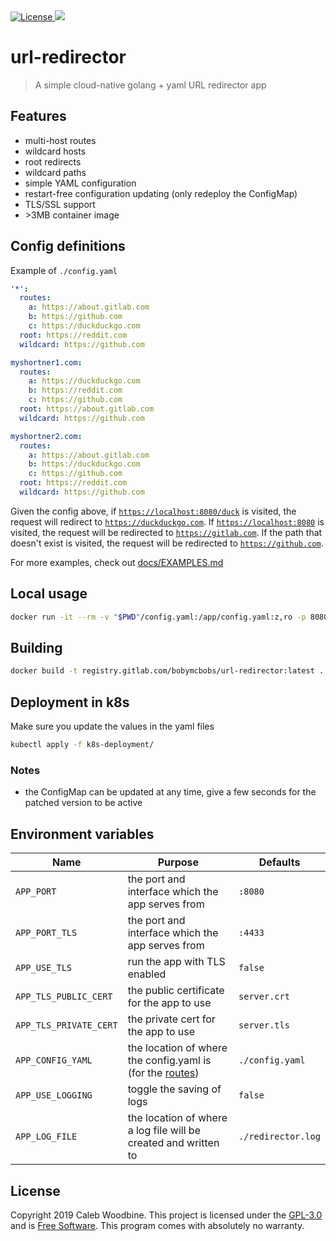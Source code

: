 <a href="http://www.gnu.org/licenses/gpl-3.0.html">
    <img src="https://img.shields.io/badge/License-GPL%20v3-blue.svg" alt="License" />
</a>
<a href="https://gitlab.com/flattrack/flattrack.io/releases">
    <img src="https://img.shields.io/badge/version-1.3.0-brightgreen.svg" />
</a>

# url-redirector

> A simple cloud-native golang + yaml URL redirector app

## Features
- multi-host routes
- wildcard hosts
- root redirects
- wildcard paths
- simple YAML configuration
- restart-free configuration updating (only redeploy the ConfigMap)
- TLS/SSL support
- \>3MB container image

## Config definitions

Example of `./config.yaml`
```yaml
'*':
  routes:
    a: https://about.gitlab.com
    b: https://github.com
    c: https://duckduckgo.com
  root: https://reddit.com
  wildcard: https://github.com

myshortner1.com:
  routes:
    a: https://duckduckgo.com
    b: https://reddit.com
    c: https://github.com
  root: https://about.gitlab.com
  wildcard: https://github.com

myshortner2.com:
  routes:
    a: https://about.gitlab.com
    b: https://duckduckgo.com
    c: https://github.com
  root: https://reddit.com
  wildcard: https://github.com
```

Given the config above, if [`https://localhost:8080/duck`](https://localhost:8080/duck) is visited, the request will redirect to [`https://duckduckgo.com`](https://duckduckgo.com). If [`https://localhost:8080`](https://localhost:8080) is visited, the request will be redirected to [`https://gitlab.com`](https://gitlab.com). If the path that doesn't exist is visited, the request will be redirected to [`https://github.com`](https://github.com).  

For more examples, check out [docs/EXAMPLES.md](docs/EXAMPLES.md)

## Local usage
```bash
docker run -it --rm -v "$PWD"/config.yaml:/app/config.yaml:z,ro -p 8080:8080 registry.gitlab.com/bobymcbobs/url-redirector:latest
```

## Building
```bash
docker build -t registry.gitlab.com/bobymcbobs/url-redirector:latest .
```

## Deployment in k8s
Make sure you update the values in the yaml files
```bash
kubectl apply -f k8s-deployment/
```

### Notes
- the ConfigMap can be updated at any time, give a few seconds for the patched version to be active

## Environment variables

| Name | Purpose | Defaults |
| - | - | - |
| `APP_PORT` | the port and interface which the app serves from | `:8080` |
| `APP_PORT_TLS` | the port and interface which the app serves from | `:4433` |
| `APP_USE_TLS` | run the app with TLS enabled | `false` |
| `APP_TLS_PUBLIC_CERT` | the public certificate for the app to use | `server.crt` |
| `APP_TLS_PRIVATE_CERT` | the private cert for the app to use | `server.tls` |
| `APP_CONFIG_YAML` | the location of where the config.yaml is (for the [routes](#definitions)) | `./config.yaml` |
| `APP_USE_LOGGING` | toggle the saving of logs | `false` |
| `APP_LOG_FILE` | the location of where a log file will be created and written to | `./redirector.log` |

## License
Copyright 2019 Caleb Woodbine.
This project is licensed under the [GPL-3.0](http://www.gnu.org/licenses/gpl-3.0.html) and is [Free Software](https://www.gnu.org/philosophy/free-sw.en.html).
This program comes with absolutely no warranty.

